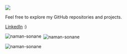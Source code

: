 <picture>
  <source media="(prefers-color-scheme: dark)" srcset="https://github.com/user-attachments/assets/ea39d8b8-7d5a-406f-8e07-084c1fc8574c">
  <source media="(prefers-color-scheme: light)" srcset="https://imgur.com/cc54c098-9650-466f-bad3-108ab5655ffehttps://i.imgur.com/TczcJbg.jpeg">
  <img src="https://github.com/user-attachments/assets/ea39d8b8-7d5a-406f-8e07-084c1fc8574c"/>
</picture>

<p>Feel free to explore my GitHub repositories and projects.</p>
<p><a href="https://www.linkedin.com/in/naman-sonawane/">LinkedIn</a> :)</p>

<p><img align="left" src="https://github-readme-stats.vercel.app/api/top-langs?username=naman-sonawane&show_icons=true&locale=en&layout=compact&theme=gotham" alt="naman-sonane" /></p>
<p>&nbsp;<img align="center" src="https://github-readme-stats.vercel.app/api?username=naman-sonawane&show_icons=true&locale=en&theme=gotham" alt="naman-sonane" /></p>
<p><img align="center" src="https://github-readme-streak-stats.herokuapp.com/?user=naman-sonawane&theme=gotham" alt="naman-sonane" /></p>
